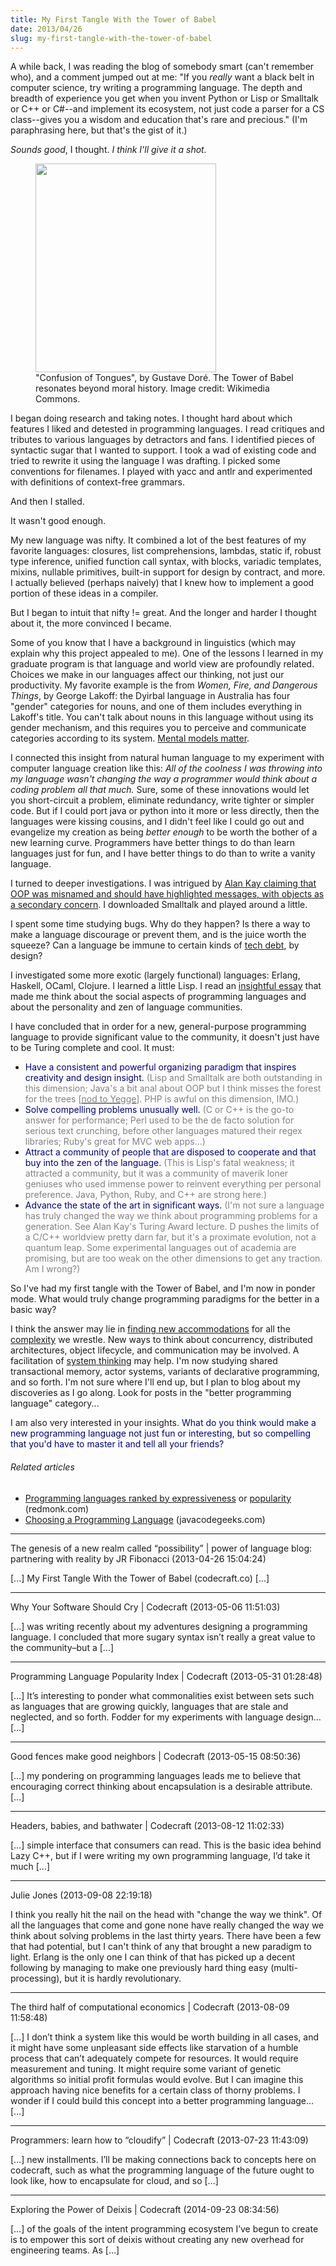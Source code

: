 ```yaml
---
title: My First Tangle With the Tower of Babel
date: 2013/04/26
slug: my-first-tangle-with-the-tower-of-babel
---
```


A while back, I was reading the blog of somebody smart (can't remember who), and a comment jumped out at me: "If you <em>really</em> want a black belt in computer science, try writing a programming language. The depth and breadth of experience you get when you invent Python or Lisp or Smalltalk or C++ or C#--and implement its ecosystem, not just code a parser for a CS class--gives you a wisdom and education that's rare and precious." (I'm paraphrasing here, but that's the gist of it.)

<em>Sounds good</em>, I thought. <em>I think I'll give it a shot.</em>

<figure><img src="http://upload.wikimedia.org/wikipedia/commons/a/af/Confusion_of_Tongues.png" width="289" height="334" /><figcaption>"Confusion of Tongues", by Gustave Doré. The Tower of Babel resonates beyond moral history. Image credit: Wikimedia Commons.</figcaption></figure>

I began doing research and taking notes. I thought hard about which features I liked and detested in programming languages. I read critiques and tributes to various languages by detractors and fans. I identified pieces of syntactic sugar that I wanted to support. I took a wad of existing code and tried to rewrite it using the language I was drafting. I picked some conventions for filenames. I played with yacc and antlr and experimented with definitions of context-free grammars.

And then I stalled.

It wasn't good enough.

My new language was nifty. It combined a lot of the best features of my favorite languages: closures, list comprehensions, lambdas, static if, robust type inference, unified function call syntax, with blocks, variadic templates, mixins, nullable primitives, built-in support for design by contract, and more. I actually believed (perhaps naively) that I knew how to implement a good portion of these ideas in a compiler.

But I began to intuit that nifty != great. And the longer and harder I thought about it, the more convinced I became.

<!--more-->Some of you know that I have a background in linguistics (which may explain why this project appealed to me). One of the lessons I learned in my graduate program is that language and world view are profoundly related. Choices we make in our languages affect our thinking, not just our productivity. My favorite example is the from <em>Women, Fire, and Dangerous Things</em>, by George Lakoff: the Dyirbal language in Australia has four "gender" categories for nouns, and one of them includes everything in Lakoff's title. You can't talk about nouns in this language without using its gender mechanism, and this requires you to perceive and communicate categories according to its system. <a title="Why Mental Models Matter" href="../../../2012/11/05/why-mental-models-matter/">Mental models matter</a>.

I connected this insight from natural human language to my experiment with computer language creation like this: <em>All of the coolness I was throwing into my language wasn't changing the way a programmer would think about a coding problem all that much.</em> Sure, some of these innovations would let you short-circuit a problem, eliminate redundancy, write tighter or simpler code. But if I could port java or python into it more or less directly, then the languages were kissing cousins, and I didn't feel like I could go out and evangelize my creation as being <em>better enough</em> to be worth the bother of a new learning curve. Programmers have better things to do than learn languages just for fun, and I have better things to do than to write a vanity language.

I turned to deeper investigations. I was intrigued by <a title="Alan Kay OOP Messaging" href="http://c2.com/cgi/wiki?AlanKayOnMessaging" target="_blank">Alan Kay claiming that OOP was misnamed and should have highlighted messages, with objects as a secondary concern</a>. I downloaded Smalltalk and played around a little.

I spent some time studying bugs. Why do they happen? Is there a way to make a language discourage or prevent them, and is the juice worth the squeeze? Can a language be immune to certain kinds of <a title="Tech Debt, Leverage, and Grandma’s Envelope" href="../../../2012/10/30/tech-debt-leverage-and-grandmas-envelope/">tech debt</a>, by design?

I investigated some more exotic (largely functional) languages: Erlang, Haskell, OCaml, Clojure. I learned a little Lisp. I read an <a href="http://www.winestockwebdesign.com/Essays/Lisp_Curse.html" target="_blank">insightful essay</a> that made me think about the social aspects of programming languages and about the personality and zen of language communities.

I have concluded that in order for a new, general-purpose programming language to provide significant value to the community, it doesn't just have to be Turing complete and cool. It must:
<ul>
	<li><span style="color:#000080;">Have a consistent and powerful organizing paradigm that inspires creativity and design insight.</span> <span style="color:#808080;">(Lisp and Smalltalk are both outstanding in this dimension; Java's a bit anal about OOP but I think misses the forest for the trees [<a href="http://steve-yegge.blogspot.com/2006/03/execution-in-kingdom-of-nouns.html" target="_blank"><span style="color:#808080;">nod to Yegge</span></a>]. PHP is awful on this dimension, IMO.)</span></li>
	<li><span style="color:#000080;">Solve compelling problems unusually well.</span> <span style="color:#808080;">(C or C++ is the go-to answer for performance; Perl used to be the de facto solution for serious text crunching, before other languages matured their regex libraries; Ruby's great for MVC web apps...)</span></li>
	<li><span style="color:#000080;">Attract a community of people that are disposed to cooperate and that buy into the zen of the language.</span> <span style="color:#808080;">(This is Lisp's fatal weakness; it attracted a community, but it was a community of maverik loner geniuses who used immense power to reinvent everything per personal preference. Java, Python, Ruby, and C++ are strong here.)</span></li>
	<li><span style="color:#000080;">Advance the state of the art in significant ways.</span> <span style="color:#808080;">(I'm not sure a language has truly changed the way we think about programming problems for a generation. See Alan Kay's Turing Award lecture. D pushes the limits of a C/C++ worldview pretty darn far, but it's a proximate evolution, not a quantum leap. Some experimental languages out of academia are promising, but are too weak on the other dimensions to get any traction. Am I wrong?)</span></li>
</ul>
So I've had my first tangle with the Tower of Babel, and I'm now in ponder mode. What would truly change programming paradigms for the better in a basic way?

I think the answer may lie in <a title="6 Strategies to Simplify Software" href="../../../2013/03/12/6-strategies-to-simplify-software/">finding new accommodations</a> for all the <a title="The Power of Simplicity" href="../../../2013/02/15/the-power-of-simplicity/">complexity</a> we wrestle. New ways to think about concurrency, distributed architectures, object lifecycle, and communication may be involved. A facilitation of <a title="Smart Geeks Think Like Cheerleaders" href="../../../2013/02/05/smart-geeks-think-like-cheerleaders/">system thinking</a> may help. I'm now studying shared transactional memory, actor systems, variants of declarative programming, and so forth. I'm not sure where I'll end up, but I plan to blog about my discoveries as I go along. Look for posts in the "better programming language" category...

I am also very interested in your insights. <span style="color:#000080;">What do you think would make a new programming language not just fun or interesting, but so compelling that you'd have to master it and tell all your friends?</span>
<h6 class="zemanta-related-title" style="font-size:1em;">Related articles</h6>
<ul class="zemanta-article-ul">
	<li class="zemanta-article-ul-li"><a href="http://redmonk.com/dberkholz/2013/03/25/programming-languages-ranked-by-expressiveness/" target="_blank">Programming languages ranked by expressiveness</a> or <a href="http://redmonk.com/sogrady/2013/02/28/language-rankings-1-13/" target="_blank">popularity</a> (redmonk.com)</li>
	<li class="zemanta-article-ul-li"><a href="http://www.javacodegeeks.com/2013/04/choosing-a-programming-language.html" target="_blank">Choosing a Programming Language</a> (javacodegeeks.com)</li>
</ul>

---

The genesis of a new realm called &#8220;possibility&#8221; | power of language blog: partnering with reality by JR Fibonacci (2013-04-26 15:04:24)

[...] My First Tangle With the Tower of Babel (codecraft.co) [...]

---

Why Your Software Should Cry | Codecraft (2013-05-06 11:51:03)

[...] was writing recently about my adventures designing a programming language. I concluded that more sugary syntax isn’t really a great value to the community–but a [...]

---

Programming Language Popularity Index | Codecraft (2013-05-31 01:28:48)

[…] It’s interesting to ponder what commonalities exist between sets such as languages that are growing quickly, languages that are stale and neglected, and so forth. Fodder for my experiments with language design… […]

---

Good fences make good neighbors | Codecraft (2013-05-15 08:50:36)

[…] my pondering on programming languages leads me to believe that encouraging correct thinking about encapsulation is a desirable attribute. […]

---

Headers, babies, and bathwater | Codecraft (2013-08-12 11:02:33)

[…] simple interface that consumers can read. This is the basic idea behind Lazy C++, but if I were writing my own programming language, I’d take it much […]

---

Julie Jones (2013-09-08 22:19:18)

I think you really hit the nail on the head with "change the way we think". Of all the languages that come and gone none have really changed the way we think about solving problems in the last thirty years. There have been a few that had potential, but I can't think of any that brought a new paradigm to light. Erlang is the only one I can think of that has picked up a decent following by managing to make one previously hard thing easy (multi-processing), but it is hardly revolutionary.

---

The third half of computational economics | Codecraft (2013-08-09 11:58:48)

[…] I don’t think a system like this would be worth building in all cases, and it might have some unpleasant side effects like starvation of a humble process that can’t adequately compete for resources. It would require measurement and tuning. It might require some variant of genetic algorithms so initial profit formulas would evolve. But I can imagine this approach having nice benefits for a certain class of thorny problems. I wonder if I could build this concept into a better programming language… […]

---

Programmers: learn how to &#8220;cloudify&#8221; | Codecraft (2013-07-23 11:43:09)

[…] new installments. I’ll be making connections back to concepts here on codecraft, such as what the programming language of the future ought to look like, how to encapsulate for cloud, and so […]

---

Exploring the Power of Deixis | Codecraft (2014-09-23 08:34:56)

[…] of the goals of the intent programming ecosystem I’ve begun to create is to empower this sort of deixis without creating any new overhead for engineering teams. As […]